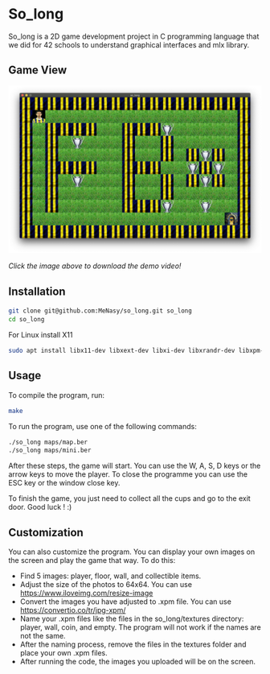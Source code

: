 
# So_long

So_long is a 2D game development project in C programming language that we did for 42 schools to understand graphical interfaces and mlx library.
## Game View  
[![Game View](https://github.com/menasy/so_long/blob/main/GameView/so_long_GameView.png)](https://github.com/menasy/so_long/blob/main/GameView/so_long_demo.mov)

_Click the image above to download the demo video!_
## Installation
```bash
git clone git@github.com:MeNasy/so_long.git so_long
cd so_long
```
For Linux install X11
```bash
sudo apt install libx11-dev libxext-dev libxi-dev libxrandr-dev libxpm-dev libxmu-dev libxi-dev libxcursor-dev libxt-dev libbsd-dev libjpeg-dev libpng-dev libtiff-dev libgif-dev libopenexr-dev libmpc-dev libgmp-dev libmpfr-dev libgomp1 libgomp-plugin-nvptx libgomp1-plugin-nvptx libatomic1 libquadmath0 libpgm-dev libssl-dev
```
## Usage
To compile the program, run:
```bash
make
```
To run the program, use one of the following commands:
```bash
./so_long maps/map.ber
./so_long maps/mini.ber
```
After these steps, the game will start.
You can use the W, A, S, D keys or the arrow keys to move the player. To close the programme you can use the ESC key or the window close key.

To finish the game, you just need to collect all the cups and go to the exit door. Good luck ! :)

## Customization

You can also customize the program. You can display your own images on the screen and play the game that way. To do this:

- Find 5 images: player, floor, wall, and collectible items.
- Adjust the size of the photos to 64x64. You can use https://www.iloveimg.com/resize-image
- Convert the images you have adjusted to .xpm file. You can use https://convertio.co/tr/jpg-xpm/
- Name your .xpm files like the files in the so_long/textures directory: player, wall, coin, and empty. The program will not work if the names are not the same.
- After the naming process, remove the files in the textures folder and place your own .xpm files.
- After running the code, the images you uploaded will be on the screen.
